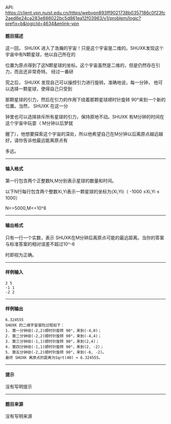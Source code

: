 API: https://client.vpn.nuist.edu.cn/https/webvpn893ff9021738b0357186c0f23fc2aed6e24ca283e886022bc5d861ea12f03963/v1/problem/logic?prefix=b&logicId=4634&enlink-vpn

#### 题目描述

这一回， SHUXK 进入了浩瀚的宇宙！只是这个宇宙是二维的。SHUXK发现这个宇宙中有N颗星球，他以自己所在的

位置为原点得到了这N颗星球的坐标。这个宇宙虽然是二维的，但是仍然存在引力，而且还非常奇特。 经过一番研

究之后， SHUXK 发现自己可以操控引力进行旋转。准确地说，每一分钟， 他可以选择一颗星球，使得自己只受到

那颗星球的引力，然后在引力的作用下绕着那颗星球顺时针旋转 90°来到一个新的位置。当然， SHUXK 在这一分

钟里也可以选择排斥所有星球的引力，保持原地不动。SHUXK 有M分钟的时间在这个宇宙中玩耍（ M分钟以后梦就

醒了），他想要探索这个宇宙的深处，所以他希望自己在M分钟以后离原点越远越好。请你告诉他最远能离原点有

多远。

---

#### 输入格式

第一行包含两个正整数N,M分别表示星球的数量和时间。

以下N行每行包含两个整数Xi,Yi表示一颗星球的坐标为(Xi,Yi)（ -1000 ≤Xi,Yi ≤ 1000）

N<=5000,M<=10^8

---

#### 输出格式

只有一行一个实数，表示 SHUXK在M分钟后离原点可能的最远距离。当你的答案与标准答案的相对误差不超过10^-6

时即视为正确。

---

#### 样例输入
```
2 5
-1 1
-2 2
```

---

#### 样例输出
```
6.324555
SHUXK 的二维宇宙冒险过程如下：
1. 第一分钟绕(-2,2)顺时针旋转 90°，来到(-4,0)；
2. 第二分钟绕(-2,2)顺时针旋转 90°，来到(-4,4)；
3. 第三分钟绕(-1,1)顺时针旋转 90°，来到(2,4)；
4. 第四分钟绕(-1,1)顺时针旋转 90°，来到(2, -2)；
5. 第五分钟绕(-2,2)顺时针旋转 90°，来到(-6, -2)。
最终 SHUXK 离原点的距离为Sqrt(40) ≈ 6.324555。

```

---

#### 提示

没有写明提示

---

#### 题目来源

没有写明来源